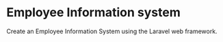# Employee Information system

Create an Employee Information System using the Laravel web framework.

